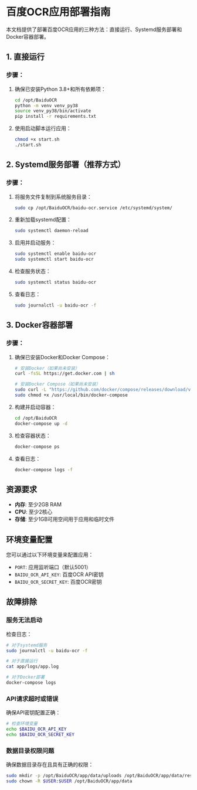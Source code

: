 # 百度OCR应用部署指南

本文档提供了部署百度OCR应用的三种方法：直接运行、Systemd服务部署和Docker容器部署。

## 1. 直接运行

### 步骤：

1. 确保已安装Python 3.8+和所有依赖项：
   ```bash
   cd /opt/BaiduOCR
   python -m venv venv_py38
   source venv_py38/bin/activate
   pip install -r requirements.txt
   ```

2. 使用启动脚本运行应用：
   ```bash
   chmod +x start.sh
   ./start.sh
   ```

## 2. Systemd服务部署（推荐方式）

### 步骤：

1. 将服务文件复制到系统服务目录：
   ```bash
   sudo cp /opt/BaiduOCR/baidu-ocr.service /etc/systemd/system/
   ```

2. 重新加载systemd配置：
   ```bash
   sudo systemctl daemon-reload
   ```

3. 启用并启动服务：
   ```bash
   sudo systemctl enable baidu-ocr
   sudo systemctl start baidu-ocr
   ```

4. 检查服务状态：
   ```bash
   sudo systemctl status baidu-ocr
   ```

5. 查看日志：
   ```bash
   sudo journalctl -u baidu-ocr -f
   ```

## 3. Docker容器部署

### 步骤：

1. 确保已安装Docker和Docker Compose：
   ```bash
   # 安装Docker（如果尚未安装）
   curl -fsSL https://get.docker.com | sh
   
   # 安装Docker Compose（如果尚未安装）
   sudo curl -L "https://github.com/docker/compose/releases/download/v2.24.0/docker-compose-$(uname -s)-$(uname -m)" -o /usr/local/bin/docker-compose
   sudo chmod +x /usr/local/bin/docker-compose
   ```

2. 构建并启动容器：
   ```bash
   cd /opt/BaiduOCR
   docker-compose up -d
   ```

3. 检查容器状态：
   ```bash
   docker-compose ps
   ```

4. 查看日志：
   ```bash
   docker-compose logs -f
   ```

## 资源要求

- **内存**: 至少2GB RAM
- **CPU**: 至少2核心
- **存储**: 至少1GB可用空间用于应用和临时文件

## 环境变量配置

您可以通过以下环境变量来配置应用：

- `PORT`: 应用监听端口（默认5001）
- `BAIDU_OCR_API_KEY`: 百度OCR API密钥
- `BAIDU_OCR_SECRET_KEY`: 百度OCR密钥

## 故障排除

### 服务无法启动

检查日志：
```bash
# 对于systemd服务
sudo journalctl -u baidu-ocr -f

# 对于直接运行
cat app/logs/app.log

# 对于Docker部署
docker-compose logs
```

### API请求超时或错误

确保API密钥配置正确：
```bash
# 检查环境变量
echo $BAIDU_OCR_API_KEY
echo $BAIDU_OCR_SECRET_KEY
```

### 数据目录权限问题

确保数据目录存在且具有正确的权限：
```bash
sudo mkdir -p /opt/BaiduOCR/app/data/uploads /opt/BaiduOCR/app/data/results
sudo chown -R $USER:$USER /opt/BaiduOCR/app/data
```
